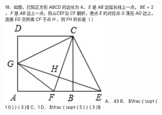 18．如图，已知正方形 $A B C D$ 的边长为 4， $E$ 是 $A B$ 边延长线上一点， $B E { = } 2$ ， $F$ 是 $A B$ 边上一点，将△CEF沿 $C F$ 翻折，使点 $E$ 的对应点 $G$ 落在 $A D$ 边上，连接 $E G$ 交折痕 $C F$ 于点 $H$ ，则 $F H$ 的长是（ ）
![](<../../qs_image_DB/专题1-3_“12345”模型·选填压轴必备大招（共3种类型）（解析版）__/578498b486e156ec0e7fc875ed1395a1fbf6fca928756cae6ef7a9045a7c53d1.jpg>)
A． 43 B． $\frac { \sqrt { 1 0 } } { 3 }$ C．1 D． $\frac { \sqrt { 5 } } { 3 }$
